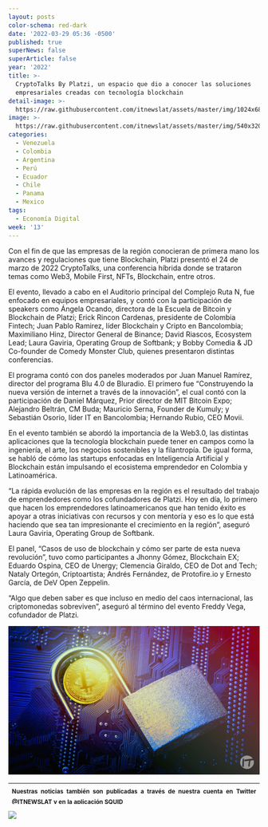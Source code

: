 ```yaml
---
layout: posts
color-schema: red-dark
date: '2022-03-29 05:36 -0500'
published: true
superNews: false
superArticle: false
year: '2022'
title: >-
  CryptoTalks By Platzi, un espacio que dio a conocer las soluciones
  empresariales creadas con tecnología blockchain
detail-image: >-
  https://raw.githubusercontent.com/itnewslat/assets/master/img/1024x680/Crypto-g.jpg
image: >-
  https://raw.githubusercontent.com/itnewslat/assets/master/img/540x320/Crypto-p.jpg
categories:
  - Venezuela
  - Colombia
  - Argentina
  - Perú
  - Ecuador
  - Chile
  - Panama
  - Mexico
tags:
  - Economía Digital
week: '13'
---
```

Con el fin de que las empresas de la región conocieran de primera mano los avances y regulaciones que tiene Blockchain, Platzi presentó el 24 de marzo de 2022 CryptoTalks, una conferencia híbrida donde se trataron temas como Web3, Mobile First, NFTs, Blockchain, entre otros.

 El evento, llevado a cabo en el Auditorio principal del Complejo Ruta N, fue enfocado en equipos empresariales, y contó con la participación de speakers como Ángela Ocando, directora de la Escuela de Bitcoin y Blockchain de Platzi; Erick Rincon Cardenas, presidente de Colombia Fintech; Juan Pablo Ramirez, líder Blockchain y Cripto en Bancolombia; Maximiliano Hinz, Director General de Binance; David Riascos, Ecosystem Lead; Laura Gaviria, Operating Group de Softbank; y Bobby Comedia & JD Co-founder de Comedy Monster Club, quienes presentaron distintas conferencias.

El programa contó con dos paneles moderados por Juan Manuel Ramírez, director del programa Blu 4.0 de Bluradio. El primero fue “Construyendo la nueva versión de internet a través de la innovación”, el cual contó con la participación de Daniel Márquez, Prior director de MIT Bitcoin Expo; Alejandro Beltrán, CM Buda; Mauricio Serna, Founder de Kumuly; y Sebastián Osorio, líder IT en Bancolombia; Hernando Rubio, CEO Movii. 

En el evento también se abordó la importancia de la Web3.0, las distintas aplicaciones que la tecnología blockchain puede tener en campos como la ingeniería, el arte, los negocios sostenibles y la filantropía. De igual forma, se habló de cómo las startups enfocadas en Inteligencia Artificial y Blockchain están impulsando el ecosistema emprendedor en Colombia y Latinoamérica.

“La rápida evolución de las empresas en la región es el resultado del trabajo de emprendedores como los cofundadores de Platzi. Hoy en día, lo primero que hacen los emprendedores latinoamericanos que han tenido éxito es apoyar a otras iniciativas con recursos y con mentoría y eso es lo que está haciendo que sea tan impresionante el crecimiento en la región”, aseguró Laura Gaviria, Operating Group de Softbank.

El panel, “Casos de uso de blockchain y cómo ser parte de esta nueva revolución”, tuvo como participantes a Jhonny Gómez, Blockchain EX; Eduardo Ospina, CEO de Unergy; Clemencia Giraldo, CEO de Dot and Tech; Nataly Ortegón, Criptoartista; Andrés Fernández, de Protofire.io y Ernesto García, de DeV Open Zeppelin. 

“Algo que deben saber es que incluso en medio del caos internacional, las criptomonedas sobreviven”, aseguró al término del evento Freddy Vega, cofundador de Platzi.  

![](https://raw.githubusercontent.com/itnewslat/assets/master/img/540x320/Crypto-p.jpg)

<table style="height: 42px;" width="569">
<tbody>
<tr>
<td style="text-align: justify;"><sub><strong>Nuestras noticias también son publicadas a través de nuestra cuenta en Twitter <a href="https://twitter.com/itnewslat?lang=es">@ITNEWSLAT</a> y en la aplicación <a href="https://squidapp.co/en/">SQUID</a></strong></sub></td>
</tr>
</tbody>
</table>

<img src="https://tracker.metricool.com/c3po.jpg?hash=56f88a41e39ab42c063cc51676587a04"/>
